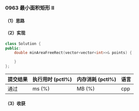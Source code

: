 ### 0963 最小面积矩形 II

#### （1）思路

#### （2）实现

```cpp
class Solution {
public:
    double minAreaFreeRect(vector<vector<int>>& points) {

    }
};
```

| 提交结果 | 执行用时 (pctl%) | 内存消耗 (pctl%) | 语言 |
|:---------|:-----------------|:-----------------|:-----|
| 通过     |  ms (%)   |  MB (%)  | cpp  |

#### （3）收获
